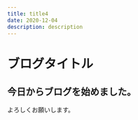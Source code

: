 ```yaml
---
title: title4
date: 2020-12-04
description: description
---
```

# ブログタイトル
## 今日からブログを始めました。
よろしくお願いします。
